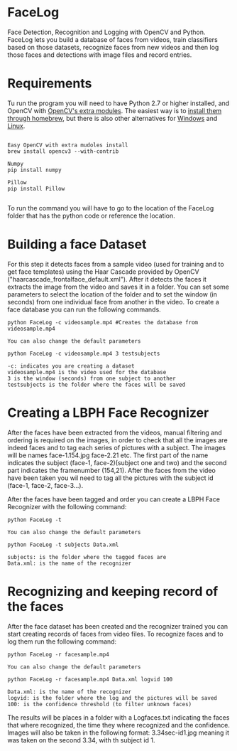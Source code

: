 # FaceLog
Face Detection, Recognition and Logging with OpenCV and Python.
FaceLog lets you build a database of faces from videos, train classifiers based on those datasets, recognize faces from new videos and then log those faces and detections with image files and record entries.

# Requirements
Tu run the program you will need to have Python 2.7 or higher installed, and OpenCV with [OpenCV's extra modules](https://github.com/opencv/opencv_contrib). The easiest way is to [install them through homebrew](http://www.pyimagesearch.com/2016/12/19/install-opencv-3-on-macos-with-homebrew-the-easy-way/), but there is also other alternatives for [Windows](https://putuyuwono.wordpress.com/2015/04/23/building-and-installing-opencv-3-0-on-windows-7-64-bit/) and [Linux](http://docs.opencv.org/trunk/d7/d9f/tutorial_linux_install.html).


```

Easy OpenCV with extra mudoles install
brew install opencv3 --with-contrib

Numpy
pip install numpy

Pillow
pip install Pillow


```

To run the command you will have to go to the location of the FaceLog folder that has the python code or reference the location.

# Building a face Dataset
For this step it detects faces from a sample video (used for training and to get face templates) using the Haar Cascade provided by OpenCV ("haarcascade_frontalface_default.xml"). After it detects the faces it extracts the image from the video and saves it in a folder. You can set some parameters to select the location of the folder and to set the window (in seconds) from one individual face from another in the video. To create a face database you can run the following commands.

```
python FaceLog -c videosample.mp4 #Creates the database from videosample.mp4

You can also change the default parameters

python FaceLog -c videosample.mp4 3 testsubjects

-c: indicates you are creating a dataset
videosample.mp4 is the video used for the database
3 is the window (seconds) from one subject to another
testsubjects is the folder where the faces will be saved

```


# Creating a LBPH Face Recognizer 

After the faces have been extracted from the videos, manual filtering and ordering is required on the images, in order to check that all the images are indeed faces and to tag each series of pictures with a subject. The images will be names face-1.154.jpg face-2.21 etc. The first part of the name indicates the subject (face-1, face-2)(subject one and two) and the second part indicates the framenumber (154,21). After the faces from the video have been taken you wil need to tag all the pictures with the subject id (face-1, face-2, face-3...).

After the faces have been tagged and order you can create a LBPH Face Recognizer with the following command:

```
python FaceLog -t

You can also change the default parameters

python FaceLog -t subjects Data.xml

subjects: is the folder where the tagged faces are
Data.xml: is the name of the recognizer

```

# Recognizing and keeping record of the faces 

After the face dataset has been created and the recognizer trained you can start creating records of faces from video files.
To recognize faces and to log them run the following command:


```
python FaceLog -r facesample.mp4

You can also change the default parameters

python FaceLog -r facesample.mp4 Data.xml logvid 100

Data.xml: is the name of the recognizer
logvid: is the folder where the log and the pictures will be saved
100: is the confidence threshold (to filter unknown faces)

```
The results will be places in a folder with a Logfaces.txt indicating the faces that where recognized, the time they where recognized and the confidence. Images will also be taken in the following format: 3.34sec-id1.jpg meaning it was taken on the second 3.34, with th subject id 1.



